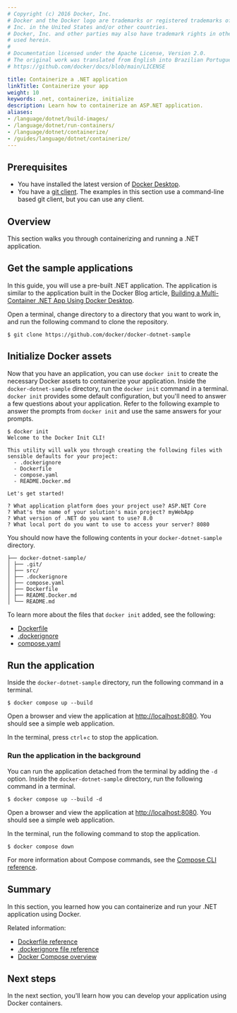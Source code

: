 ```yaml
---
# Copyright (c) 2016 Docker, Inc.
# Docker and the Docker logo are trademarks or registered trademarks of Docker,
# Inc. in the United States and/or other countries.
# Docker, Inc. and other parties may also have trademark rights in other terms
# used herein.
#
# Documentation licensed under the Apache License, Version 2.0.
# The original work was translated from English into Brazilian Portuguese.
# https://github.com/docker/docs/blob/main/LICENSE

title: Containerize a .NET application
linkTitle: Containerize your app
weight: 10
keywords: .net, containerize, initialize
description: Learn how to containerize an ASP.NET application.
aliases:
- /language/dotnet/build-images/
- /language/dotnet/run-containers/
- /language/dotnet/containerize/
- /guides/language/dotnet/containerize/
---
```

## Prerequisites

* You have installed the latest version of [Docker
  Desktop](/get-started/get-docker.md).
* You have a [git client](https://git-scm.com/downloads). The examples in this
  section use a command-line based git client, but you can use any client.

## Overview

This section walks you through containerizing and running a .NET
application.

## Get the sample applications

In this guide, you will use a pre-built .NET application. The application is
similar to the application built in the Docker Blog article, [Building a
Multi-Container .NET App Using Docker
Desktop](https://www.docker.com/blog/building-multi-container-net-app-using-docker-desktop/).

Open a terminal, change directory to a directory that you want to work in, and
run the following command to clone the repository.

```console
$ git clone https://github.com/docker/docker-dotnet-sample
```

## Initialize Docker assets

Now that you have an application, you can use `docker init` to create the
necessary Docker assets to containerize your application. Inside the
`docker-dotnet-sample` directory, run the `docker init` command in a terminal.
`docker init` provides some default configuration, but you'll need to answer a
few questions about your application. Refer to the following example to answer
the prompts from `docker init` and use the same answers for your prompts.

```console
$ docker init
Welcome to the Docker Init CLI!

This utility will walk you through creating the following files with sensible defaults for your project:
  - .dockerignore
  - Dockerfile
  - compose.yaml
  - README.Docker.md

Let's get started!

? What application platform does your project use? ASP.NET Core
? What's the name of your solution's main project? myWebApp
? What version of .NET do you want to use? 8.0
? What local port do you want to use to access your server? 8080
```

You should now have the following contents in your `docker-dotnet-sample`
directory.

```text
├── docker-dotnet-sample/
│ ├── .git/
│ ├── src/
│ ├── .dockerignore
│ ├── compose.yaml
│ ├── Dockerfile
│ ├── README.Docker.md
│ └── README.md
```

To learn more about the files that `docker init` added, see the following:
 - [Dockerfile](/reference/dockerfile.md)
 - [.dockerignore](/reference/dockerfile.md#dockerignore-file)
 - [compose.yaml](/reference/compose-file/_index.md)

## Run the application

Inside the `docker-dotnet-sample` directory, run the following command in a
terminal.

```console
$ docker compose up --build
```

Open a browser and view the application at [http://localhost:8080](http://localhost:8080). You should see a simple web application.

In the terminal, press `ctrl`+`c` to stop the application.

### Run the application in the background

You can run the application detached from the terminal by adding the `-d`
option. Inside the `docker-dotnet-sample` directory, run the following command
in a terminal.

```console
$ docker compose up --build -d
```

Open a browser and view the application at [http://localhost:8080](http://localhost:8080). You should see a simple web application.

In the terminal, run the following command to stop the application.

```console
$ docker compose down
```

For more information about Compose commands, see the [Compose CLI
reference](/reference/cli/docker/compose/_index.md).

## Summary

In this section, you learned how you can containerize and run your .NET
application using Docker.

Related information:
 - [Dockerfile reference](/reference/dockerfile.md)
 - [.dockerignore file reference](/reference/dockerfile.md#dockerignore-file)
 - [Docker Compose overview](/manuals/compose/_index.md)

## Next steps

In the next section, you'll learn how you can develop your application using
Docker containers.
